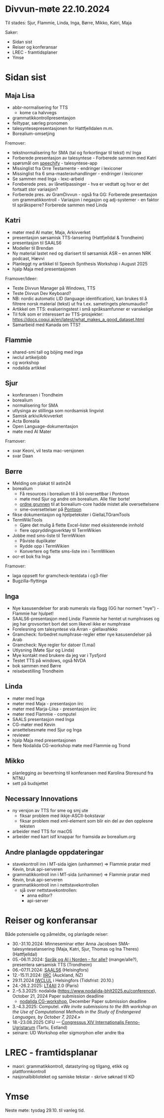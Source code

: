 # Divvun-møte 22.10.2024

Til stades: Sjur, Flammie, Linda, Inga, Børre, Mikko, Katri, Maja

Saker:

- Sidan sist
- Reiser og konferansar
- LREC - framtidsplaner
- Ymse

# Sidan sist

## Maja Lisa

- abbr-normalisering for TTS
    - kome ca halvvegs
- grammatikkontrollpresentasjon
- feiltypar, særleg pronomen
- talesyntesepresentasjonen for Hattfjelldalen m.m.
- Borealium-omsetjing

Fremover:
 
- tekstnormalisering for SMA (tal og forkortingar til tekst) m/ Inga 
- Forberede presentasjon av talesyntese -  Forberede sammen med Katri
- spørsmål om [speechify](https://speechify.com) - talesyntese-app
- Missinglist fra Orre Testamente  - endringer i lexiconer
- Missinglist fra 6 sma-masteravhandlinger - endringer i lexiconer
- Se sammen med Inga - lexc-arbeid
- Foreberede pres. av lånetilpassinger - hva er vedtatt og hvor er det fortsatt stor variasjon? 
- Forberede pres. av GramDivvun - også fra GG: Forberede presentasjon om grammatikkontroll - Variasjon i negasjon og adj-systemer - en faktor til språksperre? Forberede sammen med Linda

## Katri

- møter med AI mater, Maja, Arkivverket
- presentasjon sørsamisk TTS-lansering (Hattfjelldal & Trondheim)
- presentasjon til SAALS6
- Modeller til Brendan
- Ny material lastet ned og diarisert til sørsamisk ASR – en annen NRK podcast, Hævvi
- Planleggt ny artikkel til Speech Synthesis Workshop i August 2025
- hjalp Maja med presentasjonen

Framover/Ideer:

- Teste Divvun Manager på Windows, TTS
- Teste Divvun Dev Keyboard?
- NB: nordic automatic LID (language
  identification), kan brukes til å filtrere norsk
  material (tekst) ut fra t.ex. sametingets
  plenumaudio?
- Artikkel om TTS: evalueringstest i små språksamfunner er vanskelige
- Til folk som er interessert av TTS-prosjekter: <https://docs.coqui.ai/en/latest/what_makes_a_good_dataset.html>
- Samarbeid med Kanada om TTS?

## Flammie

- shared-smi tall og böjing med inga
- iwclul artikeljobb
- cg workshop
- nodalida artikkel

## Sjur

- konferansen i Trondheim
- borealium
- normalisering for SMA
- utlysinga av stillinga som nordsamisk lingvist
- Samisk arkiv/Arkivverket
- Acta Borealia
- Open Language-dokumentasjon
- møte med AI Mater

Framover:
- svar Keoni, vil testa mac-versjonen
- svar Daan

## Børre

- Melding om plakat til astin24
- borealium
  - Få resources i borealium til å bli oversettbar i Pontoon
  - møte med Sjur og andre om borealium. Alle filer borte!
  - [ordne grunnen](https://github.com/borealium/borealium.org/commit/0bd982b71e03414a02434926e8721f0fb0b3ca11) til at borealium-core hadde mistet alle oversettelsene
  - sme-oversettelser på [Pontoon](https://divvun-pontoon-vm.norwayeast.cloudapp.azure.com/se)
- fikse dokumentasjon og hjelpetekster i GiellaLTGramTools
- TermWikiTools
  - Gjøre det mulig å flette Excel-lister med eksisterende innhold
  - flere oppryddingsverktøy til TermWikien
- Jobbe med sms-liste til TermWikien
  - Påviste duplikater
  - Rydde opp i TermWikien
  - Konvertere og flette sms-liste inn i TermWikien
- ocr-et bok fra Inga

Framover:

- laga oppsett for gramcheck-testdata i cg3-filer
- Bugzilla-flyttinga

## Inga

- Nye kasusendelser for arab numerals via flagg (GG har normert "nye") - Flammie har hjulpet!
- SAALS6-presentasjon med Linda: Flammie har hentet ut numphrases og jeg har grovsortert bort det som likevel ikke er numphrase
- Forelesning om talesyntese via Árran - giellavahkko
- Gramcheck: forbedret numphrase-regler etter nye kasusendelser på Arab
- Gramcheck: Nye regler for datoer (1.mai)
- Utlysning (Møte Sjur og Linda)
- Mye kontakt med brukere da jeg var i Tysfjord
- Testet TTS på windows, også NVDA
- bok sammen med Børre
- reisebestilling Trondheim
 
## Linda

- møter med Inga
- møter med Maja - presentasjon iirc
- møter med Marja-Liisa - presentasjon iirc
- møter med Flammie - computel
- SAALS presentasjon med Inga
- CG-møter med Kevin
- ansettelsesmøte med Sjur og Inga
- reviewer
- hjalp Maja med presentasjonen
- flere Nodalida CG-workshop møte med Flammie og Trond 

## Mikko

- planlegging av bevertning til konferansen med Karolina Storesund fra NTNU
- sett på budsjettet

## Necessary Innovations

- ny versjon av TTS for sme og smj ute
    - fiksar problem med ikkje-ASCII-bokstavar
    - fiksar problem med xml-element som blir ein del av den opplesne teksten
- arbeider med TTS for macOS
- arbeider med kart istf knappar for framsida av borealium.org

## Andre planlagde oppdateringar

- stavekontroll inn i MT-sida igjen (unhammer) => Flammie pratar med Kevin, bruk api-serveren
- grammatikkontroll inn i MT-sida (unhammer) => Flammie pratar med Kevin, bruk api-serveren
- grammatikkontroll inn i nettstavekontrollen
    - sjå over nettstavekontrollen:
        - anna editor?
        - api-server

# Reiser og konferansar

Både potensielle og påmeldte, og planlagde reiser:

- 30.-31.10.2024: Minneseminar etter Anna Jacobsen
  SMA-talesynteselansering (Maja, Katri, Sjur, Thomas og Ina Theres) (Hattfjelldal)
- 05.-06.11.2024: [Språk og AI i Norden - for alle?](https://www.ntnu.edu/norwai/sprak-og-ai-i-norden) (mange/alle?), presentera sørsamisk TTS (Trondheim)
- 06.–07.11.2024: [SAALS6](https://blogs.helsinki.fi/saals62024/) (Helsingfors)
- 12.-15.11.2024: [IIRC](https://www.iirc.ac.nz/) (Auckland, NZ)
- 29.11.2024 [IWCLUL](https://acl-sigur.github.io/iwclul2024.html) i Helsingfors (Tidsfrist: 20.10.)
- 24.-26.2.2025: [LT4All](https://www.lt4all2025.eu/) 2.0 (Paris)
- 2.–5.3.2025: nodalida (https://www.nodalida-bhlt2025.eu/conference), October 21, 2024      Paper submission deadline
    - [nodalida CG-workshop](https://divvungiellatekno.github.io/giellalt.uit.no/events/2025-cg/), December Paper submission deadline
- 3.-4.3.2025: Computel. _«We invite submissions to the 8th workshop on the Use of Computational Methods in the Study of Endangered Languages, by October 7, 2024.»_
- 18.–23.08.2025 CIFU — [Congressus XIV Internationalis Fenno-Ugristarum](https://cifu14.ut.ee/symposium-b12/) (Tartu, Estland)
- seinare: UD Workshop eller sigmorphon eller andre tba

# LREC - framtidsplanar

- maori: grammatikkontroll, datastyring og tilgang, etikk og plattformkontroll
- nasjonalbiblioteket og samiske tekstar - skrive søknad til KD

# Ymse

Neste møte: tysdag 29.10. til vanleg tid.
